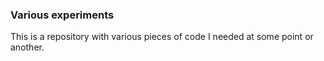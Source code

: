 ### Various experiments
This is a repository with various pieces of code I needed at some point or another.
